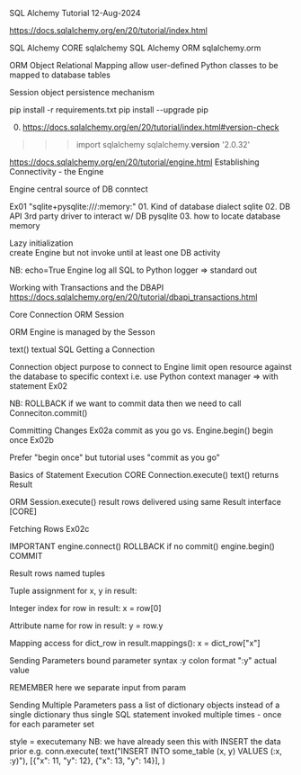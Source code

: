 SQL Alchemy Tutorial
12-Aug-2024


https://docs.sqlalchemy.org/en/20/tutorial/index.html

SQL Alchemy CORE    sqlalchemy
SQL Alchemy ORM     sqlalchemy.orm

ORM                 Object Relational Mapping
allow user-defined Python classes to be mapped to database tables

Session
object persistence mechanism

pip install -r requirements.txt
pip install --upgrade pip


00. https://docs.sqlalchemy.org/en/20/tutorial/index.html#version-check
>>> import sqlalchemy
>>> sqlalchemy.__version__
'2.0.32'


https://docs.sqlalchemy.org/en/20/tutorial/engine.html
Establishing Connectivity - the Engine

Engine
central source of DB conntect

Ex01
"sqlite+pysqlite:///:memory:"
    01. Kind of database    dialect                     sqlite
    02. DB API 3rd party driver to interact w/ DB       pysqlite
    03. how to locate database                          memory

Lazy initialization     
create Engine but not invoke until at least one DB activity

NB: echo=True
Engine log all SQL to Python logger => standard out


Working with Transactions and the DBAPI
https://docs.sqlalchemy.org/en/20/tutorial/dbapi_transactions.html

Core        Connection
ORM         Session

ORM
Engine is managed by the Sesson


text()      textual SQL
Getting a Connection

Connection
object purpose to connect to Engine
limit open resource against the database to specific context
i.e.
use Python context manager => with statement
Ex02

NB: ROLLBACK
if we want to commit data then we need to call Conneciton.commit()


Committing Changes
Ex02a
commit as you go
vs.
Engine.begin()
begin once
Ex02b

Prefer "begin once" but tutorial uses "commit as you go"


Basics of Statement Execution
CORE
Connection.execute()
text()              returns Result      

ORM
Session.execute()
result rows delivered using same Result interface [CORE]


Fetching Rows
Ex02c

IMPORTANT
engine.connect()        ROLLBACK     if no commit()
engine.begin()          COMMIT

Result
rows                    named tuples

Tuple assignment
for x, y in result:

Integer index
for row in result:
    x = row[0]

Attribute name
for row in result:
    y = row.y

Mapping access
for dict_row in result.mappings():
    x = dict_row["x"]


Sending Parameters
bound parameter syntax
:y      colon format
":y"    actual value

REMEMBER
here we separate input from param


Sending Multiple Parameters
pass a list of dictionary objects instead of a single dictionary
thus single SQL statement invoked multiple times - once for each parameter set

style = executemany
NB: we have already seen this with INSERT the data prior
e.g.
conn.execute(
    text("INSERT INTO some_table (x, y) VALUES (:x, :y)"),
    [{"x": 11, "y": 12}, {"x": 13, "y": 14}],
)
